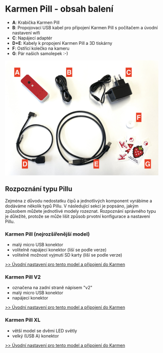 # Karmen Pill - obsah balení

- **A**: Krabička Karmen Pill
- **B**: Propojovací USB kabel pro připojení Karmen Pill s počítačem a úvodní nastavení wifi
- **C**: Napájecí adaptér
- **D+E**: Kabely k propojení Karmen Pill a 3D tiskárny
- **F**: Ostřící kolečko na kameru
- **G**: Pár našich samolepek :-)

<borderedImage>![Copy API token](_media/pill-package-content.jpg ":size=800x600")</borderedImage>

## Rozpoznání typu Pillu

Zejména z důvodu nedostatku čipů a jednotlivých komponent vyrábíme a dodáváme několik typů Pillu. V následující sekci
je popsáno, jakým způsobem můžete jednotlivé modely rozeznat. Rozpoznání správného typu je důležité, protože se
může lišit způsob prvotní konfigurace a nastavení Pillu.

### Karmen Pill (nejrozšířenější model)

- malý micro USB konektor
- volitelně napájecí konektor (liší se podle verze)
- volitelně možnost vyjmutí SD karty (liší se podle verze)

[>> Úvodní nastavení pro tento model a připojení do Karmen](karmen-pill-nastaveni.md)

### Karmen Pill V2

- označena na zadní straně nápisem "v2"
- malý micro USB konektor
- napájecí konektor

[>> Úvodní nastavení pro tento model a připojení do Karmen](karmen-pill-v2-pill-xl-nastaveni.md)

### Karmen Pill XL

- větší model se dvěmi LED světly
- velký (USB A) konektor

[>> Úvodní nastavení pro tento model a připojení do Karmen](karmen-pill-v2-pill-xl-nastaveni.md)
